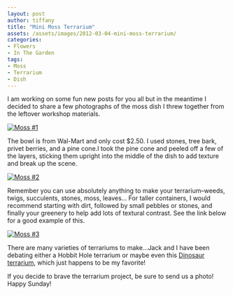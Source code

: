 ```yaml
---
layout: post
author: tiffany
title: "Mini Moss Terrarium"
assets: /assets/images/2012-03-04-mini-moss-terrarium/
categories: 
- Flowers
- In The Garden
tags: 
- Moss
- Terrarium
- Dish
---
```


I am working on some fun new posts for you all but in the meantime I decided to share a few photographs of the moss dish I threw together from the leftover workshop materials.

[![](jekyll_uploads/2012/03/DSC_0013-575x381.jpg "Moss #1")](http://www.sweetpeonies.com/2012/03/mini-moss-terrarium/dsc_0013/)

The bowl is from Wal-Mart and only cost $2.50\. I used stones, tree bark, privet berries, and a pine cone.I took the pine cone and peeled off a few of the layers, sticking them upright into the middle of the dish to add texture and break up the scene.

[![](jekyll_uploads/2012/03/DSC_0010-575x381.jpg "Moss #2")](http://www.sweetpeonies.com/2012/03/mini-moss-terrarium/dsc_0010/)

Remember you can use absolutely anything to make your terrarium–weeds, twigs, succulents, stones, moss, leaves… For taller containers, I would recommend starting with dirt, followed by small pebbles or stones, and finally your greenery to help add lots of textural contrast. See the link below for a good example of this.

[![](jekyll_uploads/2012/03/DSC_0005-575x381.jpg "Moss #3")](http://www.sweetpeonies.com/2012/03/mini-moss-terrarium/dsc_0005/)

There are many varieties of terrariums to make…Jack and I have been debating either a Hobbit Hole terrarium or maybe even this [Dinosaur terrarium](http://www.yellowbrickhome.com/2011/04/19/dino-battle-and-building-a-terrarium/), which just happens to be my favorite!

If you decide to brave the terrarium project, be sure to send us a photo! Happy Sunday!